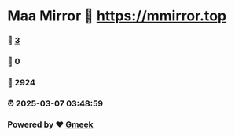 # Maa Mirror :link: https://mmirror.top 
### :page_facing_up: [3](https://mmirror.top/tag.html) 
### :speech_balloon: 0 
### :hibiscus: 2924 
### :alarm_clock: 2025-03-07 03:48:59 
### Powered by :heart: [Gmeek](https://github.com/Meekdai/Gmeek)

